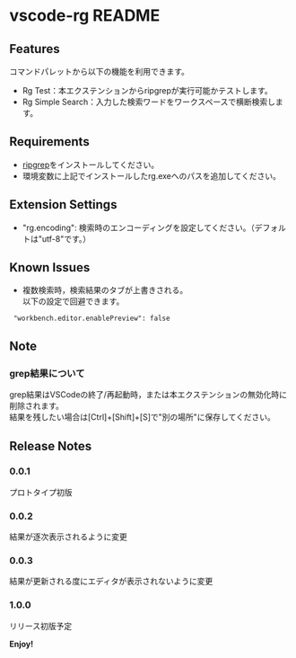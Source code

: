 # vscode-rg README

## Features
コマンドパレットから以下の機能を利用できます。
- Rg Test：本エクステンションからripgrepが実行可能かテストします。
- Rg Simple Search：入力した検索ワードをワークスペースで横断検索します。

## Requirements
- [ripgrep](https://github.com/BurntSushi/ripgrep/releases)をインストールしてください。
- 環境変数に上記でインストールしたrg.exeへのパスを追加してください。

## Extension Settings
- "rg.encoding": 検索時のエンコーディングを設定してください。（デフォルトは"utf-8"です。）

## Known Issues
- 複数検索時，検索結果のタブが上書きされる。<br/>
以下の設定で回避できます。

```
 "workbench.editor.enablePreview": false
```

## Note
### grep結果について
grep結果はVSCodeの終了/再起動時，または本エクステンションの無効化時に削除されます。<br/>
結果を残したい場合は[Ctrl]+[Shift]+[S]で"別の場所"に保存してください。

## Release Notes
### 0.0.1
プロトタイプ初版
### 0.0.2
結果が逐次表示されるように変更
### 0.0.3
結果が更新される度にエディタが表示されないように変更
### 1.0.0
リリース初版予定

**Enjoy!**
